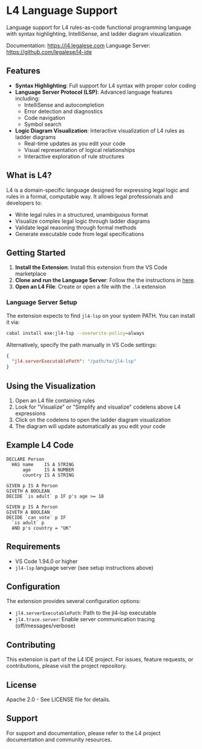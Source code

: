 # L4 Language Support

Language support for L4 rules-as-code functional programming language with syntax highlighting, IntelliSense, and ladder diagram visualization.

Documentation: https://l4.legalese.com
Language Server: https://github.com/legalese/l4-ide

## Features

- **Syntax Highlighting**: Full support for L4 syntax with proper color coding
- **Language Server Protocol (LSP)**: Advanced language features including:
  - IntelliSense and autocompletion
  - Error detection and diagnostics
  - Code navigation
  - Symbol search
- **Logic Diagram Visualization**: Interactive visualization of L4 rules as ladder diagrams
  - Real-time updates as you edit your code
  - Visual representation of logical relationships
  - Interactive exploration of rule structures

## What is L4?

L4 is a domain-specific language designed for expressing legal logic and rules in a formal, computable way. It allows legal professionals and developers to:

- Write legal rules in a structured, unambiguous format
- Visualize complex legal logic through ladder diagrams
- Validate legal reasoning through formal methods
- Generate executable code from legal specifications

## Getting Started

1. **Install the Extension**: Install this extension from the VS Code marketplace
2. **Clone and run the Language Server**: Follow the the instructions in [here](https://github.com/legalese/l4-ide/blob/main/README.md).
3. **Open an L4 File**: Create or open a file with the `.l4` extension

### Language Server Setup

The extension expects to find `jl4-lsp` on your system PATH. You can install it via:

```bash
cabal install exe:jl4-lsp --overwrite-policy=always
```

Alternatively, specify the path manually in VS Code settings:

```json
{
  "jl4.serverExecutablePath": "/path/to/jl4-lsp"
}
```

## Using the Visualization

1. Open an L4 file containing rules
2. Look for "Visualize" or "Simplify and visualize" codelens above L4 expressions
3. Click on the codelens to open the ladder diagram visualization
4. The diagram will update automatically as you edit your code

## Example L4 Code

```l4
DECLARE Person
  HAS name    IS A STRING
      age     IS A NUMBER
      country IS A STRING

GIVEN p IS A Person
GIVETH A BOOLEAN
DECIDE `is adult` p IF p's age >= 18

GIVEN p IS A Person
GIVETH A BOOLEAN
DECIDE `can vote` p IF
  `is adult` p
  AND p's country = "UK"
```

## Requirements

- VS Code 1.94.0 or higher
- `jl4-lsp` language server (see setup instructions above)

## Configuration

The extension provides several configuration options:

- `jl4.serverExecutablePath`: Path to the jl4-lsp executable
- `jl4.trace.server`: Enable server communication tracing (off/messages/verbose)

## Contributing

This extension is part of the L4 IDE project. For issues, feature requests, or contributions, please visit the project repository.

## License

Apache 2.0 - See LICENSE file for details.

## Support

For support and documentation, please refer to the L4 project documentation and community resources.
